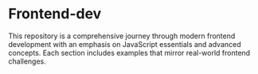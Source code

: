 # Frontend-dev
This repository is a comprehensive journey through modern frontend development with an emphasis on JavaScript essentials and advanced concepts. Each section includes examples that mirror real-world frontend challenges.
